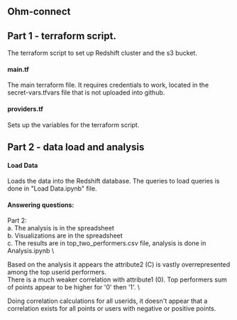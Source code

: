 ## Ohm-connect

## Part 1 - terraform script. 
The terraform script to set up Redshift cluster and the s3 bucket. 
#### main.tf
The main terraform file. It requires credentials to work, located in the secret-vars.tfvars file that is not uploaded into github. 
#### providers.tf
Sets up the variables for the terraform script. 
## Part 2 - data load and analysis
#### Load Data 
Loads the data into the Redshift database. The queries to load queries is done in "Load Data.ipynb" file.

#### Answering questions:
Part 2: \
a. The analysis is in the spreadsheet \
b. Visualizations are in the spreadsheet \
c. The results are in top_two_performers.csv file, analysis is done in Analysis.ipynb  \

Based on the analysis it appears the attribute2 (C) is vastly overrepresented among the top userid performers. \
There is a much weaker correlation with attribute1 (0). Top performers sum of points appear to be higher for '0' then '1'. \

Doing correlation calculations for all userids, it doesn't appear that a correlation exists for all points or users with negative or positive points. 



